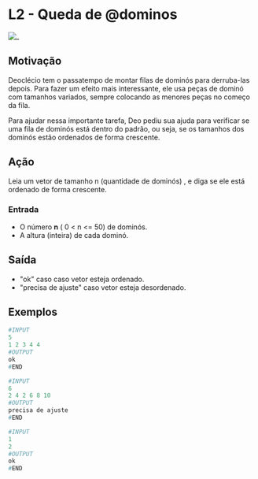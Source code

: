# L2 - Queda de @dominos

![_](cover.jpg)

## Motivação

Deoclécio tem o passatempo de montar filas de dominós para derruba-las depois. Para fazer um efeito mais interessante, ele usa peças de dominó com tamanhos variados, sempre colocando as menores peças no começo da fila.

Para ajudar nessa importante tarefa, Deo pediu sua ajuda para verificar se uma fila de dominós está dentro do padrão, ou seja, se os tamanhos dos dominós estão ordenados de forma crescente.

## Ação

Leia um vetor de tamanho n (quantidade de dominós) , e diga se ele está ordenado de forma crescente.  
  
### Entrada

* O número **n** ( 0 < n <= 50) de dominós.  
* A altura (inteira) de cada dominó.  

## Saída

* "ok" caso  caso vetor esteja ordenado.
* "precisa de ajuste" caso vetor esteja desordenado.

## Exemplos

``` py
#INPUT
5
1 2 3 4 4
#OUTPUT
ok
#END
```

```py
#INPUT
6
2 4 2 6 8 10
#OUTPUT
precisa de ajuste
#END
```

```py
#INPUT
1
2
#OUTPUT
ok
#END
```
